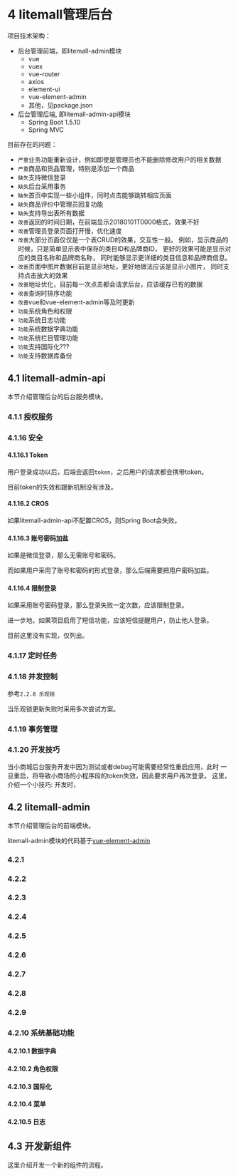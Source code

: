 # 4 litemall管理后台

项目技术架构：

* 后台管理前端，即litemall-admin模块
  * vue
  * vuex
  * vue-router
  * axios
  * element-ui
  * vue-element-admin
  * 其他，见package.json
* 后台管理后端, 即litemall-admin-api模块
  * Spring Boot 1.5.10
  * Spring MVC

目前存在的问题：

* `严重`业务功能重新设计，例如即使是管理员也不能删除修改用户的相关数据
* `严重`商品和货品管理，特别是添加一个商品
* `缺失`支持微信登录
* `缺失`后台采用事务
* `缺失`首页中实现一些小组件，同时点击能够跳转相应页面
* `缺失`商品评价中管理员回复功能
* `缺失`支持导出表所有数据
* `改善`返回的时间日期，在前端显示20180101T0000格式，效果不好
* `改善`管理员登录页面打开慢，优化速度
* `改善`大部分页面仅仅是一个表CRUD的效果，交互性一般。
  例如，显示商品的时候，只是简单显示表中保存的类目ID和品牌商ID，
  更好的效果可能是显示对应的类目名称和品牌商名称，
  同时能够显示更详细的类目信息和品牌商信息。
* `改善`页面中图片数据目前是显示地址，更好地做法应该是显示小图片，
  同时支持点击放大的效果
* `改善`地址优化，目前每一次点击都会请求后台，应该缓存已有的数据
* `改善`查询时排序功能
* `改善`vue和vue-element-admin等及时更新
* `功能`系统角色和权限
* `功能`系统日志功能
* `功能`系统数据字典功能
* `功能`系统栏目管理功能
* `功能`支持国际化???
* `功能`支持数据库备份


## 4.1 litemall-admin-api

本节介绍管理后台的后台服务模块。

### 4.1.1 授权服务




### 4.1.16 安全

#### 4.1.16.1 Token

用户登录成功以后，后端会返回`token`，之后用户的请求都会携带token。

目前token的失效和跟新机制没有涉及。

#### 4.1.16.2 CROS

如果litemall-admin-api不配置CROS，则Spring Boot会失败。

#### 4.1.16.3 账号密码加盐

如果是微信登录，那么无需账号和密码。

而如果用户采用了账号和密码的形式登录，那么后端需要把用户密码加盐。

#### 4.1.16.4 限制登录

如果采用账号密码登录，那么登录失败一定次数，应该限制登录。

进一步地，如果项目启用了短信功能，应该短信提醒用户，防止他人登录。

目前这里没有实现，仅列出。

### 4.1.17 定时任务

### 4.1.18 并发控制

参考`2.2.8 乐观锁`

当乐观锁更新失败时采用多次尝试方案。

### 4.1.19 事务管理

### 4.1.20 开发技巧

当小商城后台服务开发中因为测试或者debug可能需要经常性重启应用，此时
一旦重启，将导致小商场的小程序段的token失效，因此要求用户再次登录。
这里，介绍一个小技巧:
开发时，


## 4.2 litemall-admin

本节介绍管理后台的前端模块。

litemall-admin模块的代码基于[vue-element-admin](https://github.com/PanJiaChen/vue-element-admin)

### 4.2.1

### 4.2.2

### 4.2.3

### 4.2.4

### 4.2.5

### 4.2.6

### 4.2.7

### 4.2.8

### 4.2.9

### 4.2.10 系统基础功能

#### 4.2.10.1 数据字典

#### 4.2.10.2 角色权限

#### 4.2.10.3 国际化

#### 4.2.10.4 菜单

#### 4.2.10.5 日志


## 4.3 开发新组件

这里介绍开发一个新的组件的流程。